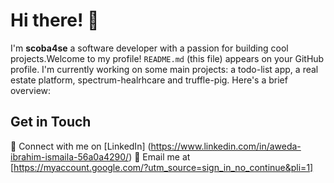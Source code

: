 # Hi there! 👋

I'm **scoba4se** a software developer with a passion for building cool projects.Welcome to my profile! `README.md` (this file) appears on your GitHub profile.
I'm currently working on some main projects: a todo-list app,  a real estate platform, spectrum-healrhcare and truffle-pig. Here's a brief overview:

## Get in Touch
🔗 Connect with me on [LinkedIn]  (https://www.linkedin.com/in/aweda-ibrahim-ismaila-56a0a4290/)
 📧 Email me at [https://myaccount.google.com/?utm_source=sign_in_no_continue&pli=1]
